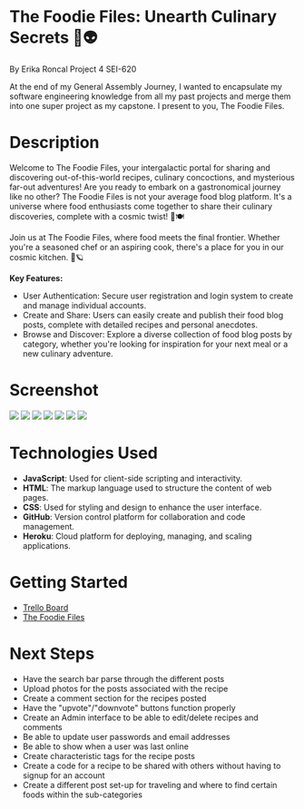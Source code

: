 # The Foodie Files: Unearth Culinary Secrets 🚀👽

By Erika Roncal Project 4 SEI-620

At the end of my General Assembly Journey, I wanted to encapsulate my software engineering knowledge from all my past projects and merge them into one super project as my capstone. I present to you, The Foodie Files.
# Description
Welcome to The Foodie Files, your intergalactic portal for sharing and discovering out-of-this-world recipes, culinary concoctions, and mysterious far-out adventures! Are you ready to embark on a gastronomical journey like no other? The Foodie Files is not your average food blog platform. It's a universe where food enthusiasts come together to share their culinary discoveries, complete with a cosmic twist! 🌟🍽️

Join us at The Foodie Files, where food meets the final frontier. Whether you're a seasoned chef or an aspiring cook, there's a place for you in our cosmic kitchen. 🌮🪐

**Key Features:**

- User Authentication: Secure user registration and login system to create and manage individual accounts.
- Create and Share: Users can easily create and publish their food blog posts, complete with detailed recipes and personal anecdotes.
- Browse and Discover: Explore a diverse collection of food blog posts by category, whether you're looking for inspiration for your next meal or a new culinary adventure.

# Screenshot

<img src="https://i.imgur.com/53UXRe6.jpg">
<img src="https://i.imgur.com/EAiLKUd.png">
<img src="https://i.imgur.com/NYdyqKf.png">
<img src="https://i.imgur.com/f1MuYKV.png">
<img src="https://i.imgur.com/HUyoplh.png">
<img src="https://i.imgur.com/HOn7hQM.png">
<img src="https://i.imgur.com/ocAeNye.png">

# Technologies Used

- **JavaScript**: Used for client-side scripting and interactivity.
- **HTML**: The markup language used to structure the content of web pages.
- **CSS**: Used for styling and design to enhance the user interface.
- **GitHub**: Version control platform for collaboration and code management.
- **Heroku**: Cloud platform for deploying, managing, and scaling applications.

# Getting Started

- [Trello Board](https://trello.com/b/Wm7jJ5b6/project-4-the-foodie-files)
- [The Foodie Files](https://the-foodie-files-e414532abfbc.herokuapp.com/)

# Next Steps

- Have the search bar parse through the different posts
- Upload photos for the posts associated with the recipe
- Create a comment section for the recipes posted
- Have the "upvote"/"downvote" buttons function properly
- Create an Admin interface to be able to edit/delete recipes and comments
- Be able to update user passwords and email addresses
- Be able to show when a user was last online
- Create characteristic tags for the recipe posts
- Create a code for a recipe to be shared with others without having to signup for an account
- Create a different post set-up for traveling and where to find certain foods within the sub-categories
